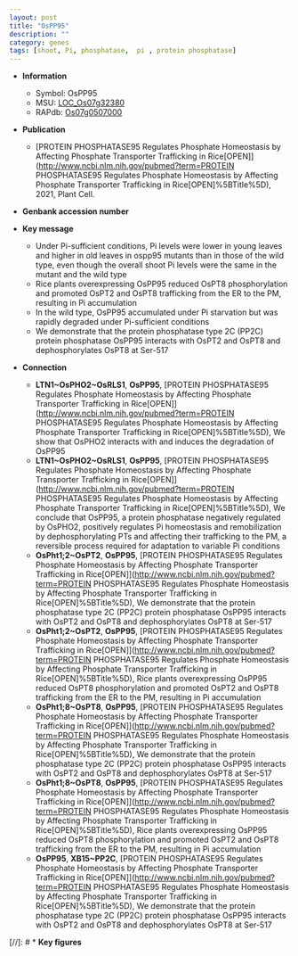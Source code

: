 ```yaml
---
layout: post
title: "OsPP95"
description: ""
category: genes
tags: [shoot, Pi, phosphatase,  pi , protein phosphatase]
---
```


* **Information**  
    + Symbol: OsPP95  
    + MSU: [LOC_Os07g32380](http://rice.uga.edu/cgi-bin/ORF_infopage.cgi?orf=LOC_Os07g32380)  
    + RAPdb: [Os07g0507000](https://rapdb.dna.affrc.go.jp/locus/?name=Os07g0507000)  

* **Publication**  
    + [PROTEIN PHOSPHATASE95 Regulates Phosphate Homeostasis by Affecting Phosphate Transporter Trafficking in Rice[OPEN]](http://www.ncbi.nlm.nih.gov/pubmed?term=PROTEIN PHOSPHATASE95 Regulates Phosphate Homeostasis by Affecting Phosphate Transporter Trafficking in Rice[OPEN]%5BTitle%5D), 2021, Plant Cell.

* **Genbank accession number**  

* **Key message**  
    + Under Pi-sufficient conditions, Pi levels were lower in young leaves and higher in old leaves in ospp95 mutants than in those of the wild type, even though the overall shoot Pi levels were the same in the mutant and the wild type
    + Rice plants overexpressing OsPP95 reduced OsPT8 phosphorylation and promoted OsPT2 and OsPT8 trafficking from the ER to the PM, resulting in Pi accumulation
    + In the wild type, OsPP95 accumulated under Pi starvation but was rapidly degraded under Pi-sufficient conditions
    + We demonstrate that the protein phosphatase type 2C (PP2C) protein phosphatase OsPP95 interacts with OsPT2 and OsPT8 and dephosphorylates OsPT8 at Ser-517

* **Connection**  
    + __LTN1~OsPHO2~OsRLS1__, __OsPP95__, [PROTEIN PHOSPHATASE95 Regulates Phosphate Homeostasis by Affecting Phosphate Transporter Trafficking in Rice[OPEN]](http://www.ncbi.nlm.nih.gov/pubmed?term=PROTEIN PHOSPHATASE95 Regulates Phosphate Homeostasis by Affecting Phosphate Transporter Trafficking in Rice[OPEN]%5BTitle%5D),  We show that OsPHO2 interacts with and induces the degradation of OsPP95
    + __LTN1~OsPHO2~OsRLS1__, __OsPP95__, [PROTEIN PHOSPHATASE95 Regulates Phosphate Homeostasis by Affecting Phosphate Transporter Trafficking in Rice[OPEN]](http://www.ncbi.nlm.nih.gov/pubmed?term=PROTEIN PHOSPHATASE95 Regulates Phosphate Homeostasis by Affecting Phosphate Transporter Trafficking in Rice[OPEN]%5BTitle%5D),  We conclude that OsPP95, a protein phosphatase negatively regulated by OsPHO2, positively regulates Pi homeostasis and remobilization by dephosphorylating PTs and affecting their trafficking to the PM, a reversible process required for adaptation to variable Pi conditions
    + __OsPht1;2~OsPT2__, __OsPP95__, [PROTEIN PHOSPHATASE95 Regulates Phosphate Homeostasis by Affecting Phosphate Transporter Trafficking in Rice[OPEN]](http://www.ncbi.nlm.nih.gov/pubmed?term=PROTEIN PHOSPHATASE95 Regulates Phosphate Homeostasis by Affecting Phosphate Transporter Trafficking in Rice[OPEN]%5BTitle%5D),  We demonstrate that the protein phosphatase type 2C (PP2C) protein phosphatase OsPP95 interacts with OsPT2 and OsPT8 and dephosphorylates OsPT8 at Ser-517
    + __OsPht1;2~OsPT2__, __OsPP95__, [PROTEIN PHOSPHATASE95 Regulates Phosphate Homeostasis by Affecting Phosphate Transporter Trafficking in Rice[OPEN]](http://www.ncbi.nlm.nih.gov/pubmed?term=PROTEIN PHOSPHATASE95 Regulates Phosphate Homeostasis by Affecting Phosphate Transporter Trafficking in Rice[OPEN]%5BTitle%5D),  Rice plants overexpressing OsPP95 reduced OsPT8 phosphorylation and promoted OsPT2 and OsPT8 trafficking from the ER to the PM, resulting in Pi accumulation
    + __OsPht1;8~OsPT8__, __OsPP95__, [PROTEIN PHOSPHATASE95 Regulates Phosphate Homeostasis by Affecting Phosphate Transporter Trafficking in Rice[OPEN]](http://www.ncbi.nlm.nih.gov/pubmed?term=PROTEIN PHOSPHATASE95 Regulates Phosphate Homeostasis by Affecting Phosphate Transporter Trafficking in Rice[OPEN]%5BTitle%5D),  We demonstrate that the protein phosphatase type 2C (PP2C) protein phosphatase OsPP95 interacts with OsPT2 and OsPT8 and dephosphorylates OsPT8 at Ser-517
    + __OsPht1;8~OsPT8__, __OsPP95__, [PROTEIN PHOSPHATASE95 Regulates Phosphate Homeostasis by Affecting Phosphate Transporter Trafficking in Rice[OPEN]](http://www.ncbi.nlm.nih.gov/pubmed?term=PROTEIN PHOSPHATASE95 Regulates Phosphate Homeostasis by Affecting Phosphate Transporter Trafficking in Rice[OPEN]%5BTitle%5D),  Rice plants overexpressing OsPP95 reduced OsPT8 phosphorylation and promoted OsPT2 and OsPT8 trafficking from the ER to the PM, resulting in Pi accumulation
    + __OsPP95__, __XB15~PP2C__, [PROTEIN PHOSPHATASE95 Regulates Phosphate Homeostasis by Affecting Phosphate Transporter Trafficking in Rice[OPEN]](http://www.ncbi.nlm.nih.gov/pubmed?term=PROTEIN PHOSPHATASE95 Regulates Phosphate Homeostasis by Affecting Phosphate Transporter Trafficking in Rice[OPEN]%5BTitle%5D),  We demonstrate that the protein phosphatase type 2C (PP2C) protein phosphatase OsPP95 interacts with OsPT2 and OsPT8 and dephosphorylates OsPT8 at Ser-517

[//]: # * **Key figures**  


